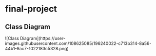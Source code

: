 # final-project

<h2>Class Diagram</h2>
![Class Diagram](https://user-images.githubusercontent.com/108625085/196240022-c713b314-8a56-44b1-9ac7-1022183c5328.png)
